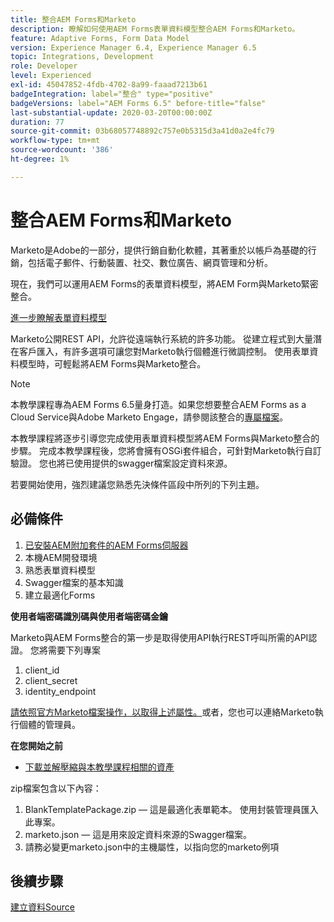 ```yaml
---
title: 整合AEM Forms和Marketo
description: 瞭解如何使用AEM Forms表單資料模型整合AEM Forms和Marketo。
feature: Adaptive Forms, Form Data Model
version: Experience Manager 6.4, Experience Manager 6.5
topic: Integrations, Development
role: Developer
level: Experienced
exl-id: 45047852-4fdb-4702-8a99-faaad7213b61
badgeIntegration: label="整合" type="positive"
badgeVersions: label="AEM Forms 6.5" before-title="false"
last-substantial-update: 2020-03-20T00:00:00Z
duration: 77
source-git-commit: 03b68057748892c757e0b5315d3a41d0a2e4fc79
workflow-type: tm+mt
source-wordcount: '386'
ht-degree: 1%

---
```


# 整合AEM Forms和Marketo


Marketo是Adobe的一部分，提供行銷自動化軟體，其著重於以帳戶為基礎的行銷，包括電子郵件、行動裝置、社交、數位廣告、網頁管理和分析。

現在，我們可以運用AEM Forms的表單資料模型，將AEM Form與Marketo緊密整合。

[進一步瞭解表單資料模型](https://helpx.adobe.com/tw/experience-manager/6-5/forms/using/data-integration.html)

Marketo公開REST API，允許從遠端執行系統的許多功能。 從建立程式到大量潛在客戶匯入，有許多選項可讓您對Marketo執行個體進行微調控制。 使用表單資料模型時，可輕鬆將AEM Forms與Marketo整合。

>[!NOTE]
>
>本教學課程專為AEM Forms 6.5量身打造。如果您想要整合AEM Forms as a Cloud Service與Adobe Marketo Engage，請參閱該整合的[專屬檔案](https://experienceleague.adobe.com/zh-hant/docs/experience-manager-cloud-service/content/forms/integrate/services/integrate-adaptive-form-with-market-engage/integrate-form-to-marketo-engage)。

本教學課程將逐步引導您完成使用表單資料模型將AEM Forms與Marketo整合的步驟。 完成本教學課程後，您將會擁有OSGi套件組合，可針對Marketo執行自訂驗證。 您也將已使用提供的swagger檔案設定資料來源。

若要開始使用，強烈建議您熟悉先決條件區段中所列的下列主題。

## 必備條件

1. [已安裝AEM附加套件的AEM Forms伺服器](/help/forms/adaptive-forms/installing-aem-form-on-windows-tutorial-use.md)
1. 本機AEM開發環境
1. 熟悉表單資料模型
1. Swagger檔案的基本知識
1. 建立最適化Forms

**使用者端密碼識別碼與使用者端密碼金鑰**

Marketo與AEM Forms整合的第一步是取得使用API執行REST呼叫所需的API認證。 您將需要下列專案

1. client_id
1. client_secret
1. identity_endpoint

[請依照官方Marketo檔案操作，以取得上述屬性。](https://developers.marketo.com/rest-api/)或者，您也可以連絡Marketo執行個體的管理員。

**在您開始之前**

* [下載並解壓縮與本教學課程相關的資產](assets/marketo-integration-assets.zip)

zip檔案包含以下內容：

1. BlankTemplatePackage.zip — 這是最適化表單範本。 使用封裝管理員匯入此專案。
1. marketo.json — 這是用來設定資料來源的Swagger檔案。
1. 請務必變更marketo.json中的主機屬性，以指向您的marketo例項

## 後續步驟

[建立資料Source](./part2.md)
